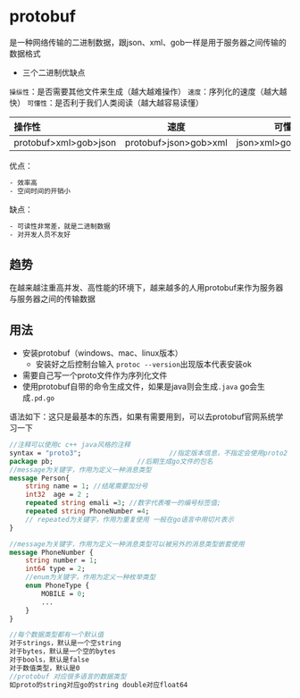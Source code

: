 # protobuf

是一种网络传输的二进制数据，跟json、xml、gob一样是用于服务器之间传输的数据格式

- 三个二进制优缺点

`操纵性`：是否需要其他文件来生成（越大越难操作）
`速度`：序列化的速度（越大越快）
`可懂性`：是否利于我们人类阅读（越大越容易读懂）

| 操作性                |         速度          |        可懂性         |
| :-------------------- | :-------------------: | :-------------------: |
| protobuf>xml>gob>json | protobuf>json>gob>xml | json>xml>gob>protobuf |


优点：

```protobuf
- 效率高
- 空间时间的开销小
```

缺点：

```protobuf
- 可读性非常差，就是二进制数据
- 对开发人员不友好
```

## 趋势

在越来越注重高并发、高性能的环境下，越来越多的人用protobuf来作为服务器与服务器之间的传输数据

## 用法

- 安装protobuf（windows、mac、linux版本）
  - 安装好之后控制台输入 `protoc --version`出现版本代表安装ok
- 需要自己写一个proto文件作为序列化文件
- 使用protobuf自带的命令生成文件，如果是java则会生成`.java` go会生成`.pd.go`

语法如下：这只是最基本的东西，如果有需要用到，可以去protobuf官网系统学习一下

```protobuf
//注释可以使用c c++ java风格的注释
syntax = "proto3"; 						//指定版本信息，不指定会使用proto2
package pb;						//后期生成go文件的包名
//message为关键字，作用为定义一种消息类型
message Person{
    string name = 1; //结尾需要加分号
    int32  age = 2 ;
    repeated string emali =3; //数字代表唯一的编号标签值;
    repeated string PhoneNumber =4;
    // repeated为关键字，作用为重复使用 一般在go语言中用切片表示
}

//message为关键字，作用为定义一种消息类型可以被另外的消息类型嵌套使用
message PhoneNumber {
    string number = 1;
    int64 type = 2;
    //enum为关键字，作用为定义一种枚举类型
    enum PhoneType {
        MOBILE = 0;
        ...
    }
}

//每个数据类型都有一个默认值
对于strings，默认是一个空string
对于bytes，默认是一个空的bytes
对于bools，默认是false
对于数值类型，默认是0
//protobuf 对应很多语言的数据类型
如proto的string对应go的string double对应float64
```